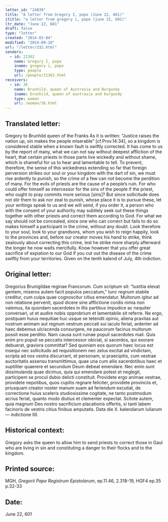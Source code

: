 ```yaml
---
letter_id: "24039"
title: "A letter from Gregory I, pope (June 22, 601)"
ititle: "a letter from gregory i, pope (june 22, 601)"
ltr_date: "June 22, 601"
draft: false
type: "letter"
created: "2014-03-04"
modified: "2014-09-18"
url: "/letter/332.html"
senders:
  - id: 21362
    name: Gregory I, pope
    iname: gregory i, pope
    type: people
    url: /people/21362.html
receivers:
  - id: 36
    name: Brunhild, queen of Austrasia and Burgundy
    iname: brunhild, queen of austrasia and burgundy
    type: woman
    url: /woman/36.html
---
```

<h2> Translated letter:</h2>Gregory to Brunhild queen of the Franks
As it is written:  “Justice raises the nation up, sin makes the people miserable” [cf.Prov.14:34], so a kingdom is considered stable when a known fault is swiftly corrected.  It has come to us by the report of many, what we can not say without deepest affliction of the heart, that certain priests in those parts live wickedly and without shame, which is shameful for us to hear and lamentable to tell.  To prevent, therefore, the sense of this wickedness extending so far that foreign perversion strikes our soul or your kingdom with the dart of sin, we must rise ardently to punish, so the crime of a few can not become the perdition of many.  For the evils of priests are the cause of a people’s ruin.  For who could offer himself as intercessor for the sins of the people if the priest, who ought to pray commits more serious [sins]?
But since sollicitude does not stir them to ask nor zeal to punish, whose place it is to pursue these, let your writings speak to us and we will send, if you order it, a person who with the consent of your authority may subtlely seek out these things together with other priests and correct them according to God.  For what we say should not be concealed, since one who can correct but fails to do so makes himself a participant in the crime, without any doubt.  Look therefore to your soul, look to your grandsons, whom you wish to reign happily, look to the provinces and, before our creator moves his hand to strike, think zealously about correcting this crime, lest he strike more sharply afterward the longer he now waits mercifully.  Know however that you offer great sacrifice of expiation to our God if you cut out the disease of the crime swiftly from your territories.
Given on the tenth kalend of July, 4th indiction.
<h2 class="mt-4"> Original letter:</h2>Gregorius Brunigildae reginae Francorum.
Cum scriptum sit: “Iustitia elevat gentem, miseros autem facit populos peccatum,” tunc regnum stabile creditur, cum culpa quae cognoscitur citius emendatur. Multorum igitur ad non relatione pervenit, quod dicere sine afflictione cordis nimia non valemus, ita quondam sacerdotes in illis partibus impudice ac nequiter conversari, ut et audire nobis opprobrium et lamentabile sit referre. Ne ergo, postquam huius nequitiae huc usque se tetendit opinio, aliena pravitas aut nostrum animam aut regnum vestrum peccati sui iaculo feriat, ardenter ad haec debemus ulciscenda consurgere, ne paucorum facinus multorum possit esse perditio. Nam causa sunt ruinae populi sacerdotes mali. Quis enim pro populi se peccatis intercessor obiciat, si sacerdos, qui exorare debuerat, graviora committat? Sed quoniam eos quorum haec locus est insequi nec sollicitudo ad requisitionem nec zelus excitat ad vindictam, scripta ad nos vestra discurrant, et personam, si praecipitis, cum vestrae auctoritatis assensu transmittimus, quae una cum aliis sacerdotibus haec et suptiliter quaerere et secundum Deum debeat emendare. Nec enim sunt dissimulanda quae dicimus, quia qui emendare potest et neglegit, participem se procul dubio delicti constituit. Providete ergo animae vestrae, providete nepotibus, quos cupitis regnare feliciter, providete provinciis et, priusquam creator noster manum suam ad feriendum excutiat, de correctione huius sceleris studiosissime cogitate, ne tanto postmodum acrius feriat, quanto modo diutius et clementer expectat. Scitote autem, quia magnum Deo nostro sacrificium placationis offertis, si tanti labem facinoris de vestris citius finibus amputatis.
Data die X. kalendarum Iuliarum — indictione IIII.
<h2 class="mt-4"> Historical context:</h2>Gregory asks the queen to allow him to send priests to correct those in Gaul who are living in sin and constituting a danger to their flocks and to the kingdom.
<h2 class="mt-4"> Printed source:</h2><p>MGH, <em>Gregorii Pape Registrum Epistolarum</em>, ep.11.46, 2.318-19, HGF4 ep.35 p.32-33</p><h2 class="mt-4"> Date:</h2>June 22, 601
